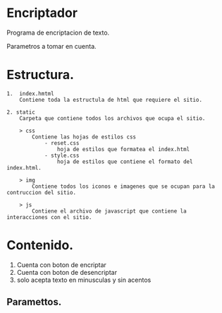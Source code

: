 # Encriptador

Programa de encriptacion de texto.

Parametros a tomar en cuenta.

# Estructura.

    1.  index.hmtml 
        Contiene toda la estructula de html que requiere el sitio.

    2. static
        Carpeta que contiene todos los archivos que ocupa el sitio.

        > css
            Contiene las hojas de estilos css
                - reset.css
                    hoja de estilos que formatea el index.html
                - style.css
                    hoja de estilos que contiene el formato del index.html.
        
        > img   
            Contiene todos los iconos e imagenes que se ocupan para la contruccion del sitio.

        > js
            Contiene el archivo de javascript que contiene la interacciones con el sitio.

# Contenido.

1. Cuenta con boton de encriptar
2. Cuenta con boton de desencriptar
3. solo acepta texto en minusculas y sin acentos

## Paramettos.


